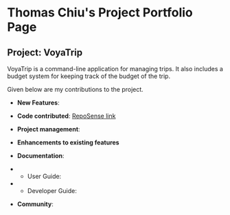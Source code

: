 # Thomas Chiu's Project Portfolio Page

## Project: VoyaTrip

VoyaTrip is a command-line application for managing trips. It also includes a budget system for keeping track of the budget of the trip.

Given below are my contributions to the project.

* **New Features**: 

* **Code contributed**: [RepoSense link](https://nus-cs2113-ay2425s2.github.io/tp-dashboard/?search=paklongchiu&sort=groupTitle&sortWithin=title&timeframe=commit&mergegroup=&groupSelect=groupByRepos&breakdown=true&checkedFileTypes=docs~functional-code~test-code~other&since=2025-02-21)

* **Project management**:
* **Enhancements to existing features**
* **Documentation**: 
* * User Guide:
* * Developer Guide:
* **Community**:
